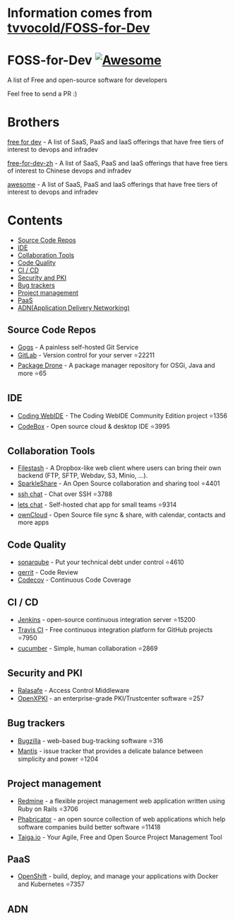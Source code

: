 # Information comes from [tvvocold/FOSS-for-Dev](https://github.com/tvvocold/FOSS-for-Dev)
# FOSS-for-Dev  [![Awesome](https://cdn.rawgit.com/sindresorhus/awesome/d7305f38d29fed78fa85652e3a63e154dd8e8829/media/badge.svg)](https://github.com/sindresorhus/awesome)
A list of Free and open-source software for developers

 
Feel free to send a PR :)
# Brothers
[free for dev](https://github.com/ripienaar/free-for-dev) - A list of SaaS, PaaS and IaaS offerings that have free tiers of interest to devops and infradev

[free-for-dev-zh](https://github.com/qinghuaiorg/free-for-dev-zh) - A list of SaaS, PaaS and IaaS offerings that have free tiers of interest to Chinese devops and infradev

[awesome](https://github.com/sindresorhus/awesome) - A list of SaaS, PaaS and IaaS offerings that have free tiers of interest to devops and infradev


# Contents
   * [Source Code Repos](#source-code-repos)
   * [IDE](#ide)
   * [Collaboration Tools](#collaboration-tools)
   * [Code Quality](#code-quality)
   * [CI / CD](#ci--cd)
   * [Security and PKI](#security-and-pki)
   * [Bug trackers](#bug-trackers)
   * [Project management](#project-management)
   * [PaaS](#paas)
   * [ADN(Application Delivery Networking)](#adn)


## Source Code Repos 

 * [Gogs](https://github.com/gogits/gogs)  - A painless self-hosted Git Service 
 * [GitLab](https://github.com/gitlabhq/gitlabhq) - Version control for your server :star:22211
 * [Package Drone](https://github.com/eclipse/packagedrone) - A package manager repository for OSGi, Java and more :star:65


## IDE 

 * [Coding WebIDE](https://github.com/Coding/WebIDE) - The Coding WebIDE Community Edition project :star:1356
 * [CodeBox](https://github.com/CodeboxIDE/codebox) - Open source cloud & desktop IDE :star:3995


## Collaboration Tools

 * [Filestash](http://www.filestash.app) - A Dropbox-like web client where users can bring their own backend (FTP, SFTP, Webdav, S3, Minio, ...).
 * [SparkleShare](https://github.com/hbons/SparkleShare) - An Open Source collaboration and sharing tool :star:4401
 * [ssh chat](https://github.com/shazow/ssh-chat) - Chat over SSH  :star:3788
 * [lets chat](https://github.com/sdelements/lets-chat) - Self-hosted chat app for small teams :star:9314
 * [ownCloud](https://owncloud.org) - Open Source file sync & share, with calendar, contacts and more apps

## Code Quality

 * [sonarqube](https://github.com/SonarSource/sonarqube) - Put your technical debt under control :star:4610
 * [gerrit](https://gerrit.googlesource.com/) - Code Review
 * [Codecov](https://codecov.io/) - Continuous Code Coverage


## CI / CD

 * [Jenkins](https://github.com/jenkinsci/jenkins) - open-source continuous integration server :star:15200
 * [Travis CI](https://github.com/travis-ci/travis-ci) - Free continuous integration platform for GitHub projects :star:7950
 * [cucumber](https://github.com/cucumber/cucumber) - Simple, human collaboration  :star:2869


## Security and PKI

 * [Ralasafe](http://sourceforge.net/projects/ralasafe/) - Access Control Middleware
 * [OpenXPKI](https://github.com/openxpki/openxpki) - an enterprise-grade PKI/Trustcenter software :star:257


## Bug trackers

* [Bugzilla](https://github.com/bugzilla/bugzilla) - web-based bug-tracking software :star:316
* [Mantis](https://github.com/mantisbt/mantisbt) - issue tracker that provides a delicate balance between simplicity and power :star:1204


## Project management
* [Redmine](https://github.com/redmine/redmine) - a flexible project management web application written using Ruby on Rails :star:3706
* [Phabricator](https://github.com/phacility/phabricator) - an open source collection of web applications which help software companies build better software :star:11418
* [Taiga.io](https://github.com/taigaio) - Your Agile, Free and Open Source Project Management Tool

## PaaS

 * [OpenShift](https://github.com/openshift/origin) - build, deploy, and manage your applications with Docker and Kubernetes :star:7357

## ADN 
  
 

